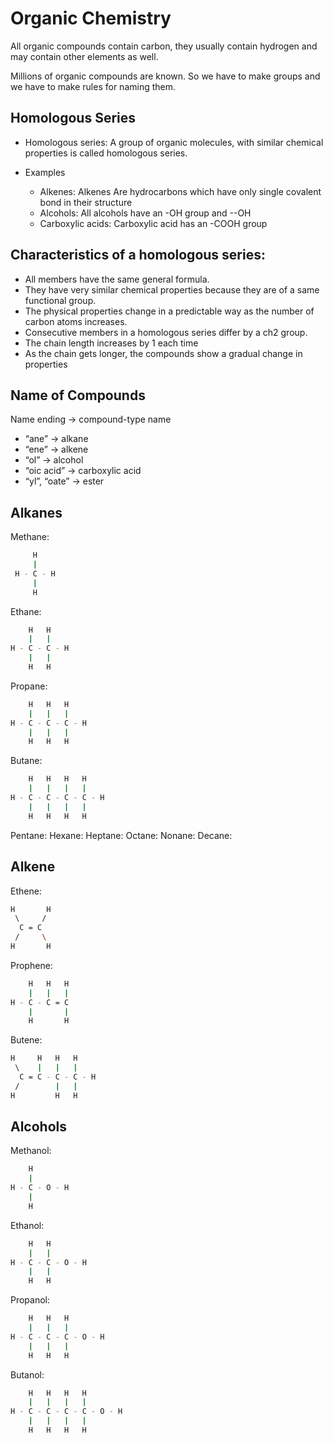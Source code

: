# Organic Chemistry 

All organic compounds contain carbon, they usually contain hydrogen and may contain other elements as well. 

Millions of organic compounds are known. So we have to make groups and we have to make rules for naming them.

##  Homologous Series

- Homologous series: A group of organic molecules, with similar chemical properties is called homologous series. 

- Examples 
  - Alkenes: Alkenes Are hydrocarbons which have only single covalent bond in their structure
  - Alcohols: All alcohols have an -OH group and --OH
  - Carboxylic acids: Carboxylic acid has an -COOH group

## Characteristics of a homologous series: 

  - All members have the same general formula.
  - They have very similar chemical properties because they are of a same functional group.
  - The physical properties change in a predictable way as the number of carbon atoms increases.
  - Consecutive members in a homologous series differ by a ch2 group. 
  - The chain length increases by 1 each time
  - As the chain gets longer, the compounds show a gradual change in properties

## Name of Compounds

Name ending → compound-type name

- “ane” → alkane
- “ene” → alkene
- “ol” → alcohol
- “oic acid” → carboxylic acid
- “yl”, “oate” → ester

## Alkanes

Methane:
```bash
     H
     |
 H - C - H
     |
     H
```

Ethane:
```bash 
    H 	H
    |	|
H - C - C - H
    |   |
    H   H
```

Propane:
```bash 
    H 	H   H 
    |	|   |
H - C - C - C - H
    |   |   |
    H   H   H
```

Butane:
```bash 
    H 	H   H   H
    |	|   |   |
H - C - C - C - C - H
    |   |   |   |
    H   H   H   H
```

Pentane:
Hexane:
Heptane:
Octane:
Nonane:
Decane:

## Alkene

Ethene:
```bash 
H       H
 \     /
  C = C 
 /     \
H       H
```
Prophene:
```bash 
    H 	H   H 
    |	|   | 
H - C - C = C 
    |       | 
    H       H 
```
Butene:
```bash 
H     H   H   H
 \    |   |   |
  C = C - C - C - H
 /        |   |
H         H   H
```
## Alcohols

Methanol:
```bash 
    H
    |
H - C - O - H
    |
    H
```
Ethanol:
```bash 
    H   H
    |   | 
H - C - C - O - H
    |   |
    H   H
```
Propanol:
```bash 
    H   H   H
    |   |   |
H - C - C - C - O - H
    |   |   |
    H   H   H
```
Butanol:
```bash 
    H   H   H   H
    |   |   |   |   
H - C - C - C - C - O - H
    |   |   |   |
    H   H   H   H
```











